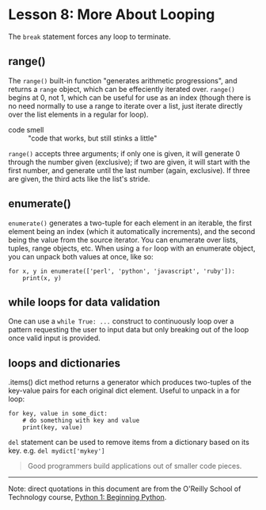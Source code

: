 # Lesson 8: More About Looping

The `break` statement forces any loop to terminate.

## range()

The `range()` built-in function "generates arithmetic progressions", and
returns a `range` object, which can be effeciently iterated over.
`range()` begins at 0, not 1, which can be useful for use as an index
(though there is no need normally to use a range to iterate over a list,
just iterate directly over the list elements in a regular for loop).

<dl>
<dt>code smell</dt>
<dd>
    "code that works, but still stinks a little"
</dd>
</dl>

`range()` accepts three arguments; if only one is given, it will generate
0 through the number given (exclusive); if two are given, it will start
with the first number, and generate until the last number (again,
exclusive). If three are given, the third acts like the list's stride.

## enumerate()

`enumerate()` generates a two-tuple for each element in an iterable, the
first element being an index (which it automatically increments), and
the second being the value from the source iterator. You can enumerate
over lists, tuples, range objects, etc. When using a `for` loop with an
enumerate object, you can unpack both values at once, like so:

    for x, y in enumerate(['perl', 'python', 'javascript', 'ruby']):
        print(x, y)

## while loops for data validation

One can use a `while True: ...` construct to continuously loop over a
pattern requesting the user to input data but only breaking out of the
loop once valid input is provided.

## loops and dictionaries

.items() dict method returns a generator which produces two-tuples of
the key-value pairs for each original dict element. Useful to unpack in
a for loop:

    for key, value in some_dict:
        # do something with key and value
        print(key, value)

`del` statement can be used to remove items from a dictionary based on
its key. e.g. `del mydict['mykey']`

> Good programmers build applications out of smaller code pieces.

---

Note: direct quotations in this document are from the O'Reilly School of
Technology course,
[Python 1: Beginning Python](http://www.oreillyschool.com/individual-courses/python1/).
